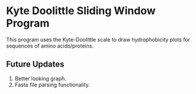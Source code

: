 # Kyte Doolittle Sliding Window Program
This program uses the Kyte-Doolittle scale to draw hydrophobicity plots for sequences of amino acids/proteins.

## Future Updates
1. Better looking graph.
2. Fasta file parsing functionality.